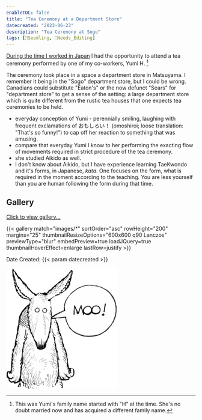 ```yaml
---
enableTOC: false
title: "Tea Ceremony at a Department Store"
datecreated: "2023-06-23"
description: "Tea Ceremony at Sogo"
tags: [🌱Seedling, 🧹Needs_Editing]
---
```


[During the time I worked in Japan](notes/Teaching%20English%20in%20Japan.md) I had the opportunity to attend a tea ceremony performed by one of my co-workers, Yumi H. [^1] 
[^1]:This was Yumi's family name started with "H" at the time. She's no doubt married now and has acquired a different family name. 

The ceremony took place in a space a department store in Matsuyama. I remember it being in the "Sogo" department store, but I could be wrong. Canadians could substitute "Eaton's" or the now defunct "Sears" for "department store" to get a sense of the setting: a large department store which is quite different from the rustic tea houses that one expects tea ceremonies to be held.

- everyday conception of Yumi - perennially smiling, laughing with frequent exclamations of おもしろい！ (omoshiroi;  loose translation: "That's so funny!") to cap off her reaction to something that was amusing.
- compare that everyday Yumi I know to her performing the exacting flow of movements required in strict procedure of the tea ceremony.
- she studied Aikido as well. 
- I don't know about Aikido, but I have experience learning TaeKwondo and it's forms, in Japanese, *kata*. One focuses on the form, what is required in the moment according to the teaching. You are less yourself than you are human following the form during that time.

## Gallery
<a href="#Gallery" onclick="window.location.reload(true);">Click to view gallery...</a>

{{< gallery match="images/*" sortOrder="asc" rowHeight="200" margins="25" thumbnailResizeOptions="600x600 q90 Lanczos"  previewType="blur" embedPreview=true loadJQuery=true thumbnailHoverEffect=enlarge lastRow=justify >}}

Date Created: {{< param datecreated >}}

![](notes/images/foamy-moo.png)

